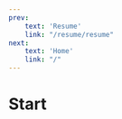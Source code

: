 ```yaml
---
prev: 
    text: 'Resume'
    link: "/resume/resume"
next: 
    text: 'Home'
    link: "/"
---
```


# Start